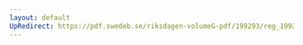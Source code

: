 ```yaml
---
layout: default
UpRedirect: https://pdf.swedeb.se/riksdagen-volumeG-pdf/199293/reg_199293/reg_199293_0464.pdf
---
```

